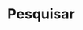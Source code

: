 ---
title: "Pesquisar"
slug: "search"
layout: "search"
outputs:
    - html
    - json
menu:
    main:
        weight: -60
        params: 
            icon: search
---